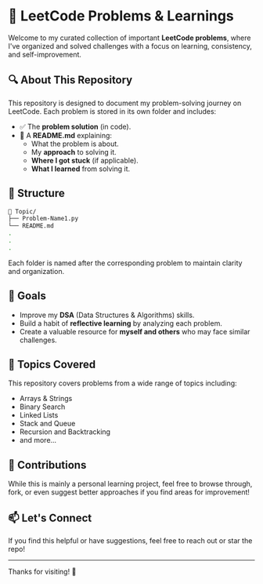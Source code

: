 # 📘 LeetCode Problems & Learnings

Welcome to my curated collection of important **LeetCode problems**, where I've organized and solved challenges with a focus on learning, consistency, and self-improvement.

## 🔍 About This Repository

This repository is designed to document my problem-solving journey on LeetCode. Each problem is stored in its own folder and includes:

- ✅ The **problem solution** (in code).
- 📝 A **README.md** explaining:
  - What the problem is about.
  - My **approach** to solving it.
  - **Where I got stuck** (if applicable).
  - **What I learned** from solving it.

## 📂 Structure

```bash
📁 Topic/
├── Problem-Name1.py
└── README.md
.
.
.
```


Each folder is named after the corresponding problem to maintain clarity and organization.

## 🎯 Goals

- Improve my **DSA** (Data Structures & Algorithms) skills.
- Build a habit of **reflective learning** by analyzing each problem.
- Create a valuable resource for **myself and others** who may face similar challenges.

## 🚀 Topics Covered

This repository covers problems from a wide range of topics including:

- Arrays & Strings
- Binary Search
- Linked Lists
- Stack and Queue
- Recursion and Backtracking
- and more...

## 🤝 Contributions

While this is mainly a personal learning project, feel free to browse through, fork, or even suggest better approaches if you find areas for improvement!

## 📫 Let's Connect

If you find this helpful or have suggestions, feel free to reach out or star the repo!

---

Thanks for visiting! 🌟
